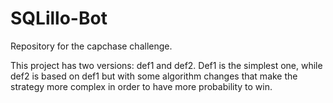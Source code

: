 # SQLillo-Bot
Repository for the capchase challenge.

This project has two versions: def1 and def2. 
Def1 is the simplest one, while def2 is based on def1 but with some algorithm changes that make the strategy more complex in order to have more probability to win.
